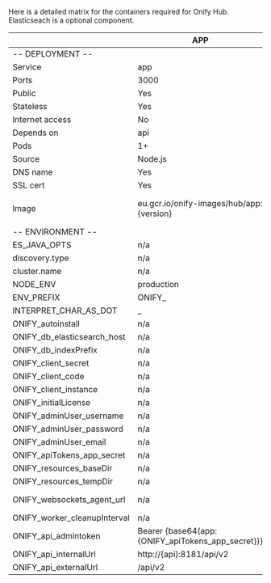 Here is a detailed matrix for the containers required for Onify Hub. Elasticseach is a optional component.

|                                | APP                                                  | API                                      | WORKER                                   | AGENT-SERVER                                      | ELASTICSEARCH                                           |
| ------------------------------ | ---------------------------------------------------- | ---------------------------------------- | ---------------------------------------- | ------------------------------------------------- | ------------------------------------------------------- |
| \-- DEPLOYMENT --              |                                                      |                                          |                                          |                                                   |                                                         |
| Service                        | app                                                  | api                                      | worker                                   | agent-server                                      | elasticsearch                                           |
| Ports                          | 3000                                                 | 8181                                     | n/a                                      | 8080                                              | 9200                                                    |
| Public                         | Yes                                                  | Optional                                 | n/a                                      | Yes                                               | No                                                      |
| Stateless                      | Yes                                                  | Yes                                      | Yes                                      | Yes                                               | No                                                      |
| Internet access                | No                                                   | Yes                                      | Yes                                      | No                                                | No                                                      |
| Depends on                     | api                                                  | elasticearch, agent-server               | elasticearch, agent-server               | n/a                                               | n/a                                                     |
| Pods                           | 1+                                                   | 1+                                       | 1+                                       | 1                                                 | 1                                                       |
| Source                         | Node.js                                              | Node.js                                  | Node.js                                  | Golang                                            | Java                                                    |
| DNS name                       | Yes                                                  | Optional                                 | No                                       | Yes                                               | No                                                      |
| SSL cert                       | Yes                                                  | Optional                                 | n/a                                      | Yes                                               | n/a                                                     |
| Image                          | eu.gcr.io/onify-images/hub/app:{version}             | eu.gcr.io/onify-images/hub/api:{version} | eu.gcr.io/onify-images/hub/api:{version} | eu.gcr.io/onify-images/hub/agent-server:{version} | docker.elastic.co/elasticsearch/elasticsearch:{version} |
| \-- ENVIRONMENT --             |                                                      |                                          |                                          |                                                   |                                                         |
| ES\_JAVA\_OPTS                 | n/a                                                  | n/a                                      | n/a                                      | n/a                                               | \-Xms1g -Xmx1g                                          |
| discovery.type                 | n/a                                                  | n/a                                      | n/a                                      | n/a                                               | single-node                                             |
| cluster.name                   | n/a                                                  | n/a                                      | n/a                                      | n/a                                               | onify                                                   |
| NODE\_ENV                      | production                                           | production                               | production                               | n/a                                               | n/a                                                     |
| ENV\_PREFIX                    | ONIFY\_                                              | ONIFY\_                                  | ONIFY\_                                  | n/a                                               | n/a                                                     |
| INTERPRET\_CHAR\_AS\_DOT       | \_                                                   | \_                                       | \_                                       | n/a                                               | n/a                                                     |
| ONIFY\_autoinstall             | n/a                                                  | TRUE                                     | TRUE                                     | n/a                                               | n/a                                                     |
| ONIFY\_db\_elasticsearch\_host | n/a                                                  | http://{elasticsearch}:9200              | http://{elasticsearch}:9200              | n/a                                               | n/a                                                     |
| ONIFY\_db\_indexPrefix         | n/a                                                  | onify                                    | onify                                    | n/a                                               | n/a                                                     |
| ONIFY\_client\_secret          | n/a                                                  | \*\*\*                                   | \*\*\*                                   | n/a                                               | n/a                                                     |
| ONIFY\_client\_code            | n/a                                                  | {CLIENT CODE}                            | {CLIENT CODE}                            | n/a                                               | n/a                                                     |
| ONIFY\_client\_instance        | n/a                                                  | {INSTANCE CODE}                          | {INSTANCE CODE}                          | n/a                                               | n/a                                                     |
| ONIFY\_initialLicense          | n/a                                                  | {LICENSE}                                | {LICENSE}                                | n/a                                               | n/a                                                     |
| ONIFY\_adminUser\_username     | n/a                                                  | admin                                    | admin                                    | n/a                                               | n/a                                                     |
| ONIFY\_adminUser\_password     | n/a                                                  | \*\*\*                                   | \*\*\*                                   | n/a                                               | n/a                                                     |
| ONIFY\_adminUser\_email        | n/a                                                  | noreply@onify.co                         | noreply@onify.co                         | n/a                                               | n/a                                                     |
| ONIFY\_apiTokens\_app\_secret  | n/a                                                  | \*\*\*                                   | \*\*\*                                   | n/a                                               | n/a                                                     |
| ONIFY\_resources\_baseDir      | n/a                                                  | ./data/resources                         | ./data/resources                         | n/a                                               | n/a                                                     |
| ONIFY\_resources\_tempDir      | n/a                                                  | ./data/storage                           | ./data/storage                           | n/a                                               | n/a                                                     |
| ONIFY\_websockets\_agent\_url  | n/a                                                  | ws://{agent-server}:8080/hub             | ws://{agent-server}:8080/hub             | n/a                                               | n/a                                                     |
| ONIFY\_worker\_cleanupInterval | n/a                                                  | n/a                                      | 30                                       | n/a                                               | n/a                                                     |
| ONIFY\_api\_admintoken         | Bearer {base64(app:{ONIFY\_apiTokens\_app\_secret})} | n/a                                      | n/a                                      | n/a                                               | n/a                                                     |
| ONIFY\_api\_internalUrl        | http://{api}:8181/api/v2                             | n/a                                      | n/a                                      | n/a                                               | n/a                                                     |
| ONIFY\_api\_externalUrl        | /api/v2                                              | n/a                                      | n/a                                      | n/a                                               | n/a                                                     |